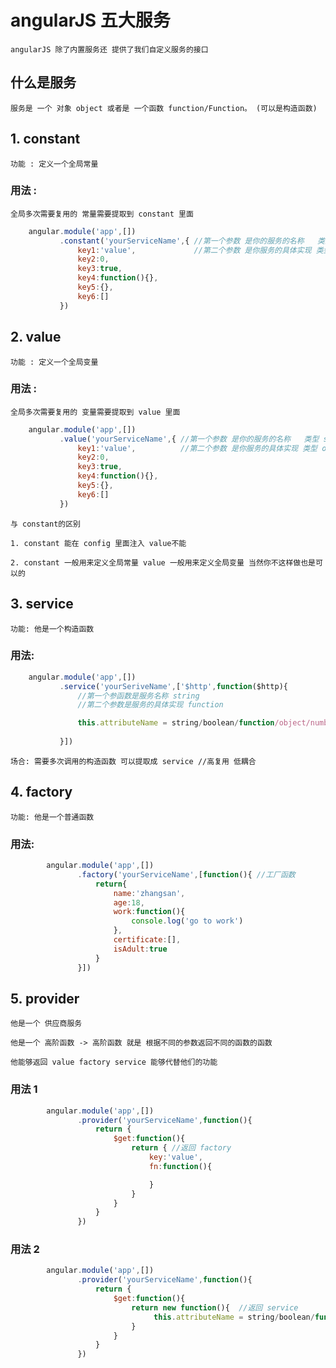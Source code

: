 # angularJS 五大服务

    angularJS 除了内置服务还 提供了我们自定义服务的接口

## 什么是服务 

    服务是 一个 对象 object 或者是 一个函数 function/Function。 (可以是构造函数)

## 1. constant

    功能 : 定义一个全局常量

### 用法 : 
    
    全局多次需要复用的 常量需要提取到 constant 里面
```javascript
    angular.module('app',[])
           .constant('yourServiceName',{ //第一个参数 是你的服务的名称   类型 string
               key1:'value',             //第二个参数 是你服务的具体实现 类型 object
               key2:0,
               key3:true,
               key4:function(){},
               key5:{},
               key6:[]
           })
```
## 2. value 

    功能 : 定义一个全局变量

### 用法 : 
    
    全局多次需要复用的 变量需要提取到 value 里面
```javascript
    angular.module('app',[])
           .value('yourServiceName',{ //第一个参数 是你的服务的名称   类型 string
               key1:'value',          //第二个参数 是你服务的具体实现 类型 object
               key2:0,
               key3:true,
               key4:function(){},
               key5:{},
               key6:[]
           })
```
    与 constant的区别

    1. constant 能在 config 里面注入 value不能

    2. constant 一般用来定义全局常量 value 一般用来定义全局变量 当然你不这样做也是可以的

## 3. service

    功能: 他是一个构造函数

### 用法:
```javascript
    angular.module('app',[])
           .service('yourSeriveName',['$http',function($http){ 
               //第一个参函数是服务名称 string
               //第二个参数是服务的具体实现 function

               this.attributeName = string/boolean/function/object/number;
               
           }])
```
    场合: 需要多次调用的构造函数 可以提取成 service //高复用 低耦合

## 4. factory

    功能: 他是一个普通函数

### 用法:
```javascript
        angular.module('app',[])
               .factory('yourServiceName',[function(){ //工厂函数
                   return{
                       name:'zhangsan',
                       age:18,
                       work:function(){
                           console.log('go to work')
                       },
                       certificate:[],
                       isAdult:true
                   }
               }])
```
## 5. provider

    他是一个 供应商服务 

    他是一个 高阶函数 -> 高阶函数 就是 根据不同的参数返回不同的函数的函数

    他能够返回 value factory service 能够代替他们的功能


### 用法 1
```javascript
        angular.module('app',[])
               .provider('yourServiceName',function(){
                   return {
                       $get:function(){
                           return { //返回 factory
                               key:'value',
                               fn:function(){

                               }
                           }
                       }
                   }
               })
```
### 用法 2
```javascript
        angular.module('app',[])
               .provider('yourServiceName',function(){
                   return {
                       $get:function(){
                           return new function(){  //返回 service
                                this.attributeName = string/boolean/function/object/number;
                           }
                       }
                   }
               })
```





